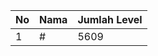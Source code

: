 | No | Nama            | Jumlah Level |
|----|-----------------|--------------|
| 1  | #    |    5609        |
